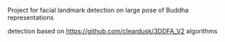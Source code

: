 Project for facial landmark detection on large pose of Buddha representations

detection based on https://github.com/cleardusk/3DDFA_V2 algorithms